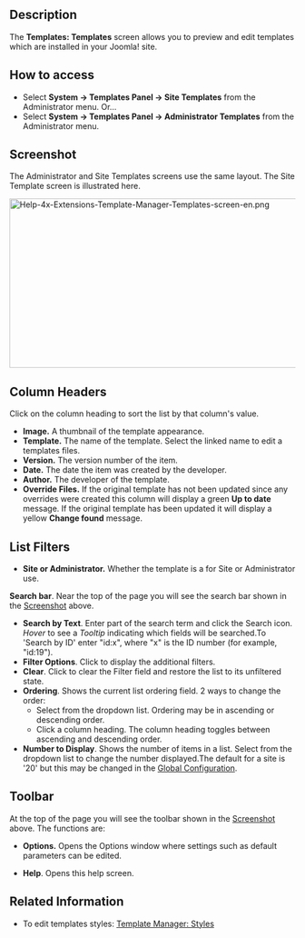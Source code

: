 <!-- Help4.x:Templates:_Templates -->

## Description

The **Templates: Templates** screen allows you to preview and edit
templates which are installed in your Joomla! site.

## How to access

- Select **System **→** Templates Panel **→** Site Templates** from the
  Administrator menu. Or...
- Select **System **→** Templates Panel **→** Administrator Templates**
  from the Administrator menu.

## Screenshot

The Administrator and Site Templates screens use the same layout. The
Site Template screen is illustrated here.

<img
src="https://docs.joomla.org/images/c/c6/Help-4x-Extensions-Template-Manager-Templates-screen-en.png"
decoding="async" data-file-width="800" data-file-height="298"
width="800" height="298"
alt="Help-4x-Extensions-Template-Manager-Templates-screen-en.png" />

## Column Headers

Click on the column heading to sort the list by that column's value.

- **Image.** A thumbnail of the template appearance.
- **Template.** The name of the template. Select the linked name to edit
  a templates files.
- **Version.** The version number of the item.
- **Date.** The date the item was created by the developer.
- **Author.** The developer of the template.
- **Override Files.** If the original template has not been updated
  since any overrides were created this column will display a green **Up
  to date** message. If the original template has been updated it will
  display a yellow **Change found** message.

## List Filters

- **Site or Administrator.** Whether the template is a for Site or
  Administrator use.

**Search bar**. Near the top of the page you will see the search bar
shown in the [Screenshot](#screenshot) above.

- **Search by Text**. Enter part of the search term and click the Search
  icon. *Hover* to see a *Tooltip* indicating which fields will be
  searched.To 'Search by ID' enter "id:x", where "x" is the ID number
  (for example, "id:19").
- **Filter Options**. Click to display the additional filters.
- **Clear**. Click to clear the Filter field and restore the list to its
  unfiltered state.
- **Ordering**. Shows the current list ordering field. 2 ways to change
  the order:
  - Select from the dropdown list. Ordering may be in ascending or
    descending order.
  - Click a column heading. The column heading toggles between ascending
    and descending order.
- **Number to Display**. Shows the number of items in a list. Select
  from the dropdown list to change the number displayed.The default for
  a site is '20' but this may be changed in the [Global
  Configuration](https://docs.joomla.org/Help4.x:Site_Global_Configuration/en#defaultlistlimit "Help4.x:Site Global Configuration/en").

## Toolbar

At the top of the page you will see the toolbar shown in the
[Screenshot](#Screenshot) above. The functions are:

- **Options.** Opens the Options window where settings such as default
  parameters can be edited.

<!-- -->

- **Help**. Opens this help screen.

## Related Information

- To edit templates styles: [Template Manager:
  Styles](https://docs.joomla.org/Help4.x:Templates:_Styles/en "Help4.x:Templates: Styles/en")
